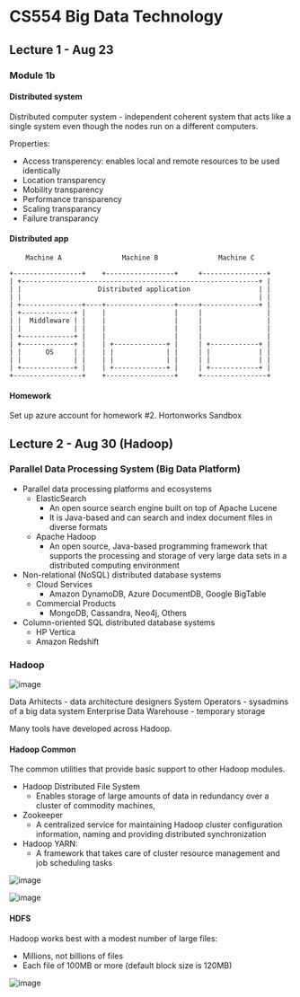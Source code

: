# CS554 Big Data Technology


## Lecture 1 - Aug 23

### Module 1b

#### Distributed system
Distributed computer system - independent coherent system that acts like a single system even though the nodes run on a different computers.

Properties:
* Access transperency: enables local and remote resources to be used identically
* Location transparency
* Mobility transparency
* Performance transparency
* Scaling transparancy
* Failure transparancy


#### Distributed app
```
    Machine A               Machine B               Machine C

+-----------------+    +-----------------+     +----------------+
| +-----------------------------------------------------------+ |
| |                   Distributed application                 | |
| |                                                           | |
| +---------------+----+-----------------+-----+--------------+ |
| +-------------+ |    |                 |     |                |
| |  Middleware | |    |                 |     |                |
| |             | |    |                 |     |                |
| +-------------+ |    |                 |     |                |
| +-------------+ |    | +-------------+ |     | +------------+ |
| |      OS     | |    | |             | |     | |            | |
| |             | |    | |             | |     | |            | |
| +-------------+ |    | +-------------+ |     | +------------+ |
+-----------------+    +-----------------+     +----------------+
```
#### Homework  

Set up azure account for homework #2. Hortonworks Sandbox

## Lecture 2 - Aug 30 (Hadoop)

### Parallel Data Processing System (Big Data Platform)

* Parallel data processing platforms and ecosystems
    * ElasticSearch
       * An open source search engine built on top of Apache Lucene
       * It is Java-based and can search and index document files in diverse formats
    * Apache Hadoop
        * An open source, Java-based programming framework that supports the processing and storage of very large data sets in a distributed computing environment
* Non-relational (NoSQL) distributed database systems
    * Cloud Services
        * Amazon DynamoDB, Azure DocumentDB, Google BigTable
    * Commercial Products
        * MongoDB, Cassandra, Neo4j, Others
* Column-oriented SQL distributed database systems
    * HP Vertica
    * Amazon Redshift
    

### Hadoop

![image](https://user-images.githubusercontent.com/11277453/44885761-46505680-ac88-11e8-9a9b-13d7afa3c432.png)

Data Arhitects - data architecture designers
System Operators - sysadmins of a big data system
Enterprise Data Warehouse - temporary storage

Many tools have developed across Hadoop. 

#### Hadoop Common
The common utilities that provide basic support to other Hadoop modules. 

* Hadoop Distributed File System
    * Enables storage of large amounts of data in redundancy over a cluster of commodity machines, 
* Zookeeper
    * A centralized service for maintaining Hadoop cluster configuration information, naming and providing distributed synchronization
* Hadoop YARN: 
    * A framework that takes care of cluster resource management and job scheduling tasks


![image](https://user-images.githubusercontent.com/11277453/44886169-726cd700-ac8a-11e8-8855-c4fbbb01edc9.png)

![image](https://user-images.githubusercontent.com/11277453/44886313-39813200-ac8b-11e8-8225-8cbfdbc32e7e.png)


#### HDFS

Hadoop works best with a modest number of large files:
* Millions, not billions of files
* Each file of 100MB or more (default block size is 120MB)

![image](https://user-images.githubusercontent.com/11277453/44886718-c6c58600-ac8d-11e8-8b53-a156cc057f0e.png)

